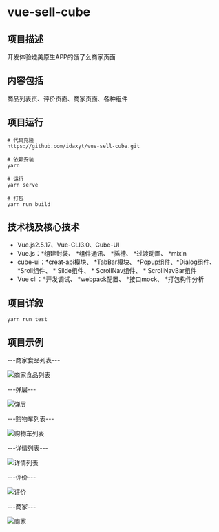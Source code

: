 # vue-sell-cube

## 项目描述
开发体验媲美原生APP的饿了么商家页面

## 内容包括
商品列表页、评价页面、商家页面、各种组件

## 项目运行
```
# 代码克隆
https://github.com/idaxyt/vue-sell-cube.git

# 依赖安装
yarn 

# 运行
yarn serve

# 打包
yarn run build 
```
## 技术栈及核心技术
* Vue.js2.5.17、Vue-CLI3.0、Cube-UI
* Vue.js：*组建封装、 *组件通讯、 *插槽、 *过渡动画、 *mixin 
* cube-ui：*creat-api模块、 *TabBar模块、 *Popup组件、*Dialog组件、 *Sroll组件、 * Silde组件、 * ScrollNav组件、 * ScrollNavBar组件
* Vue cli：*开发调试、 *webpack配置、 *接口mock、 *打包构件分析

## 项目详叙
```
yarn run test
```

## 项目示例
---商家食品列表---

![商家食品列表](https://github.com/idaxyt/vue-sell-cube/blob/master/main1.png)

---弹层---

![弹层](https://github.com/idaxyt/vue-sell-cube/blob/master/popup.png)

---购物车列表---

![购物车列表](https://github.com/idaxyt/vue-sell-cube/blob/master/shopcart.png)

---详情列表---

![详情列表](https://github.com/idaxyt/vue-sell-cube/blob/master/detail.png)

---评价---

![评价](https://github.com/idaxyt/vue-sell-cube/blob/master/ratings.png)

---商家---

![商家](https://github.com/idaxyt/vue-sell-cube/blob/master/seller.png)

